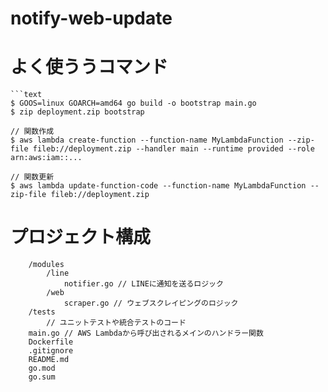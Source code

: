 # notify-web-update

# よく使ううコマンド

```
```text
$ GOOS=linux GOARCH=amd64 go build -o bootstrap main.go
$ zip deployment.zip bootstrap

// 関数作成
$ aws lambda create-function --function-name MyLambdaFunction --zip-file fileb://deployment.zip --handler main --runtime provided --role arn:aws:iam::...

// 関数更新
$ aws lambda update-function-code --function-name MyLambdaFunction --zip-file fileb://deployment.zip
```

# プロジェクト構成

```text
    /modules
        /line
            notifier.go // LINEに通知を送るロジック
        /web
            scraper.go // ウェブスクレイピングのロジック
    /tests
        // ユニットテストや統合テストのコード
    main.go // AWS Lambdaから呼び出されるメインのハンドラー関数
    Dockerfile
    .gitignore
    README.md
    go.mod
    go.sum
```


